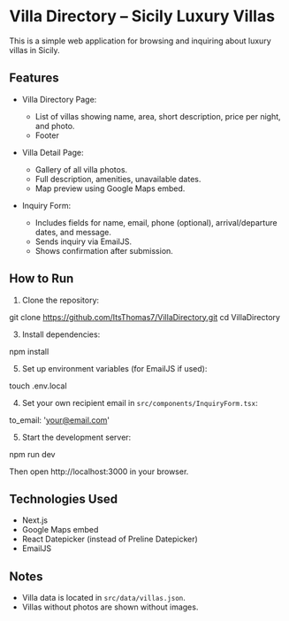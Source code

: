 # Villa Directory – Sicily Luxury Villas

This is a simple web application for browsing and inquiring about luxury villas in Sicily.

## Features

- Villa Directory Page:

  - List of villas showing name, area, short description, price per night, and photo.
  - Footer

- Villa Detail Page:

  - Gallery of all villa photos.
  - Full description, amenities, unavailable dates.
  - Map preview using Google Maps embed.

- Inquiry Form:
  - Includes fields for name, email, phone (optional), arrival/departure dates, and message.
  - Sends inquiry via EmailJS.
  - Shows confirmation after submission.

## How to Run

1. Clone the repository:

git clone https://github.com/ItsThomas7/VillaDirectory.git
cd VillaDirectory

3. Install dependencies:

npm install

5. Set up environment variables (for EmailJS if used):

touch .env.local

4. Set your own recipient email in `src/components/InquiryForm.tsx`:

to_email: 'your@email.com'

5. Start the development server:

npm run dev

Then open http://localhost:3000 in your browser.

## Technologies Used

- Next.js
- Google Maps embed
- React Datepicker (instead of Preline Datepicker)
- EmailJS 

## Notes

- Villa data is located in `src/data/villas.json`.
- Villas without photos are shown without images.
